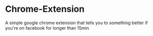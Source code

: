 # Chrome-Extension
A simple google chrome extension that tells you to something better if you're on facebook for longer than 15min

